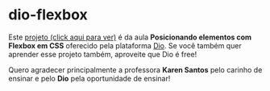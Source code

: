 # dio-flexbox

Este [projeto (click aqui para ver)](https://yamachitar.github.io/dio-flexbox/) é da aula **Posicionando elementos com Flexbox em CSS** oferecido pela plataforma [Dio](https://www.dio.me/). Se você também quer aprender esse projeto também, aproveite que Dio é free!

Quero agradecer principalmente a professora **Karen Santos** pelo carinho de ensinar e pelo **Dio** pela oportunidade de ensinar!



